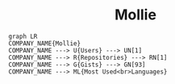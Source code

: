 <h1 align="center">Mollie</h1>

```mermaid
graph LR
COMPANY_NAME{Mollie}
COMPANY_NAME ---> U{Users} ---> UN[1]
COMPANY_NAME ---> R{Repositories} ---> RN[1]
COMPANY_NAME ---> G{Gists} ---> GN[93]
COMPANY_NAME ---> ML{Most Used<br>Languages}
```
